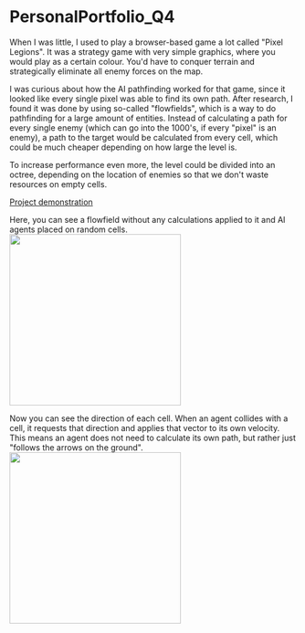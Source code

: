 # PersonalPortfolio_Q4

When I was little, I used to play a browser-based game a lot called "Pixel Legions". It was a strategy game with very simple graphics, where you would play as a certain colour.
You'd have to conquer terrain and strategically eliminate all enemy forces on the map.

I was curious about how the AI pathfinding worked for that game, since it looked like every single pixel was able to find its own path. After research, I found it was done by using so-called "flowfields", which is a way to do pathfinding for a large amount of entities. Instead of calculating a path for every single enemy (which can go into the 1000's, if every "pixel" is an enemy), a path to the target would be calculated from every cell, which could be much cheaper depending on how large the level is. 

To increase performance even more, the level could be divided into an octree, depending on the location of enemies so that we don't waste resources on empty cells.

[Project demonstration](https://www.youtube.com/watch?v=6RQRLQWzzUk&t=5s)

Here, you can see a flowfield without any calculations applied to it and AI agents placed on random cells.
<img src="https://github.com/ngmeijer/FlowfieldAI/assets/58357808/e788b1c3-1c36-4448-aa34-3fcb3621ab69" width="300" height="300">

Now you can see the direction of each cell. When an agent collides with a cell, it requests that direction and applies that vector to its own velocity. This means an agent does not need to calculate its own path, but rather just "follows the arrows on the ground".
<br>
<img src="https://github.com/ngmeijer/FlowfieldAI/assets/58357808/7df3a520-6f18-48df-b320-e47be9bc51f1" width="300" height="300">

